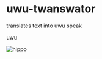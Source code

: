 # uwu-twanswator
translates text into uwu speak

uwu


![hippo](https://media3.giphy.com/media/media/Dkm0stsKWhh4KDWNTX/giphy.gif)

